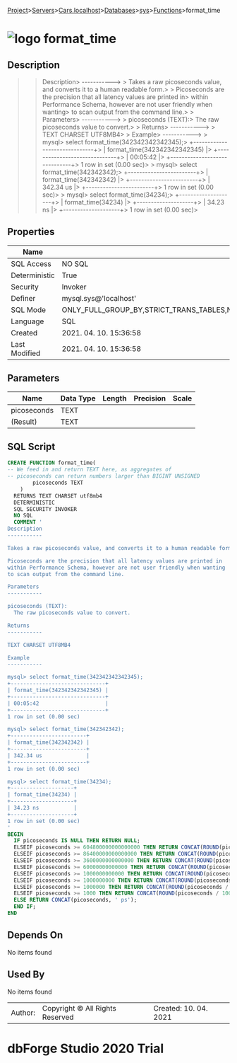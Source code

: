 [Project](../../../../../startpage.md)>[Servers](../../../../Servers.md)>[Cars.localhost](../../../Cars.localhost.md)>[Databases](../../Databases.md)>[sys](../sys.md)>[Functions](Functions.md)>format_time


# ![logo](../../../../../Images/function64.svg) format_time

## <a name="#Description"></a>Description
> > Description> -----------> > Takes a raw picoseconds value, and converts it to a human readable form.> > Picoseconds are the precision that all latency values are printed in> within Performance Schema, however are not user friendly when wanting> to scan output from the command line.> > Parameters> -----------> > picoseconds (TEXT):>   The raw picoseconds value to convert.> > Returns> -----------> > TEXT CHARSET UTF8MB4> > Example> -----------> > mysql> select format_time(342342342342345);> +------------------------------+> | format_time(342342342342345) |> +------------------------------+> | 00:05:42                     |> +------------------------------+> 1 row in set (0.00 sec)> > mysql> select format_time(342342342);> +------------------------+> | format_time(342342342) |> +------------------------+> | 342.34 us              |> +------------------------+> 1 row in set (0.00 sec)> > mysql> select format_time(34234);> +--------------------+> | format_time(34234) |> +--------------------+> | 34.23 ns           |> +--------------------+> 1 row in set (0.00 sec)> 
## <a name="#Properties"></a>Properties
|Name|Value|
|---|---|
|SQL Access|NO SQL|
|Deterministic|True|
|Security|Invoker|
|Definer|mysql.sys@'localhost'|
|SQL Mode|ONLY_FULL_GROUP_BY,STRICT_TRANS_TABLES,NO_ZERO_IN_DATE,NO_ZERO_DATE,ERROR_FOR_DIVISION_BY_ZERO,NO_ENGINE_SUBSTITUTION|
|Language|SQL|
|Created|2021. 04. 10. 15:36:58|
|Last Modified|2021. 04. 10. 15:36:58|


## <a name="#Parameters"></a>Parameters
|Name|Data Type|Length|Precision|Scale|
|---|---|---|---|---|
|picoseconds|TEXT||||
|(Result)|TEXT||||

## <a name="#SqlScript"></a>SQL Script
```SQL
CREATE FUNCTION format_time(
-- We feed in and return TEXT here, as aggregates of
-- picoseconds can return numbers larger than BIGINT UNSIGNED
        picoseconds TEXT
    )
  RETURNS TEXT CHARSET utf8mb4
  DETERMINISTIC
  SQL SECURITY INVOKER
  NO SQL
  COMMENT '
Description
-----------

Takes a raw picoseconds value, and converts it to a human readable form.

Picoseconds are the precision that all latency values are printed in
within Performance Schema, however are not user friendly when wanting
to scan output from the command line.

Parameters
-----------

picoseconds (TEXT):
  The raw picoseconds value to convert.

Returns
-----------

TEXT CHARSET UTF8MB4

Example
-----------

mysql> select format_time(342342342342345);
+------------------------------+
| format_time(342342342342345) |
+------------------------------+
| 00:05:42                     |
+------------------------------+
1 row in set (0.00 sec)

mysql> select format_time(342342342);
+------------------------+
| format_time(342342342) |
+------------------------+
| 342.34 us              |
+------------------------+
1 row in set (0.00 sec)

mysql> select format_time(34234);
+--------------------+
| format_time(34234) |
+--------------------+
| 34.23 ns           |
+--------------------+
1 row in set (0.00 sec)
'
BEGIN
  IF picoseconds IS NULL THEN RETURN NULL;
  ELSEIF picoseconds >= 604800000000000000 THEN RETURN CONCAT(ROUND(picoseconds / 604800000000000000, 2), ' w');
  ELSEIF picoseconds >= 86400000000000000 THEN RETURN CONCAT(ROUND(picoseconds / 86400000000000000, 2), ' d');
  ELSEIF picoseconds >= 3600000000000000 THEN RETURN CONCAT(ROUND(picoseconds / 3600000000000000, 2), ' h');
  ELSEIF picoseconds >= 60000000000000 THEN RETURN CONCAT(ROUND(picoseconds / 60000000000000, 2), ' m');
  ELSEIF picoseconds >= 1000000000000 THEN RETURN CONCAT(ROUND(picoseconds / 1000000000000, 2), ' s');
  ELSEIF picoseconds >= 1000000000 THEN RETURN CONCAT(ROUND(picoseconds / 1000000000, 2), ' ms');
  ELSEIF picoseconds >= 1000000 THEN RETURN CONCAT(ROUND(picoseconds / 1000000, 2), ' us');
  ELSEIF picoseconds >= 1000 THEN RETURN CONCAT(ROUND(picoseconds / 1000, 2), ' ns');
  ELSE RETURN CONCAT(picoseconds, ' ps');
  END IF;
END
```

## <a name="#DependsOn"></a>Depends On
No items found

## <a name="#UsedBy"></a>Used By
No items found

||||
|---|---|---|
|Author: |Copyright © All Rights Reserved|Created: 10. 04. 2021|
# dbForge Studio 2020 Trial